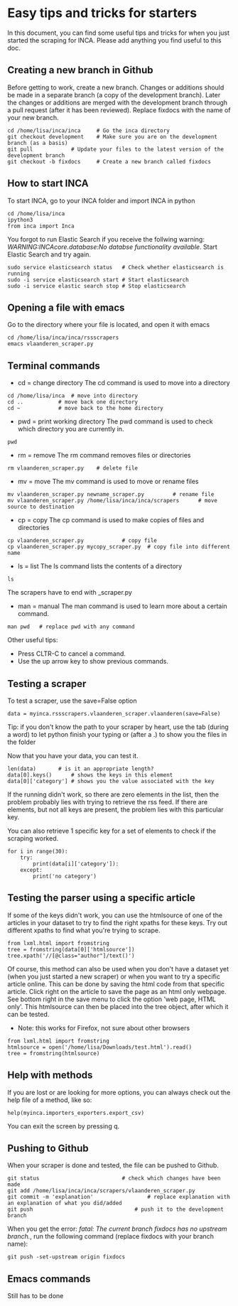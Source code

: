 # Easy tips and tricks for starters

In this document, you can find some useful tips and tricks for when you just started the scraping for INCA. Please add anything you find useful to this doc.

## Creating a new branch in Github
Before getting to work, create a new branch. Changes or additions should be made in a separate branch (a copy of the development branch). Later the changes or additions are merged with the development branch through a pull request (after it has been reviewed). Replace fixdocs with the name of your new branch. 
```
cd /home/lisa/inca/inca		# Go the inca directory
git checkout development	# Make sure you are on the development branch (as a basis)
git pull			# Update your files to the latest version of the development branch
git checkout -b fixdocs		# Create a new branch called fixdocs 
```

## How to start INCA

To start INCA, go to your INCA folder and import INCA in python
```
cd /home/lisa/inca
ipython3
from inca import Inca
```
You forgot to run Elastic Search if you receive the follwing warning: _WARNING:INCAcore.database:No databse functionality available_. Start Elastic Search and try again. 
```
sudo service elasticsearch status	# Check whether elasticsearch is running
sudo -i service elasticsearch start	# Start elasticsearch
sudo -i service elastic search stop	# Stop elasticsearch
```

## Opening a file with emacs

Go to the directory where your file is located, and open it with emacs
```
cd /home/lisa/inca/inca/rssscrapers
emacs vlaanderen_scraper.py
```

## Terminal commands

- cd = change directory
   The cd command is used to move into a directory
```
cd /home/lisa/inca	# move into directory
cd ..			# move back one directory
cd ~ 			# move back to the home directory
```

- pwd = print working directory
   The pwd command is used to check which directory you are currently in. 
```
pwd
```

- rm = remove
   The rm command removes files or directories 
```
rm vlaanderen_scraper.py	# delete file
```

- mv = move
   The mv command is used to move or rename files
```
mv vlaanderen_scraper.py newname_scraper.py			# rename file
mv vlaanderen_scraper.py /home/lisa/inca/inca/scrapers		# move source to destination
```

- cp = copy
   The cp command is used to make copies of files and directories
```
cp vlaanderen_scraper.py			# copy file
cp vlaanderen_scraper.py mycopy_scraper.py	# copy file into different name	
```

- ls = list
  The ls command lists the contents of a directory
```
ls
```
The scrapers have to end with _scraper.py

- man = manual
  The man command is used to learn more about a certain command. 
```
man pwd   # replace pwd with any command
```
Other useful tips:
* Press CLTR-C to cancel a command.
* Use the up arrow key to show previous commands. 



## Testing a scraper

To test a scraper, use the save=False option
```
data = myinca.rssscrapers.vlaanderen_scraper.vlaanderen(save=False)
```
Tip: if you don't know the path to your scraper by heart, use the tab (during a word) to let python finish your typing or (after a .) to show you the files in the folder

Now that you have your data, you can test it. 
```
len(data)		# is it an appropriate length?
data[0].keys()		# shows the keys in this element
data[0]['category']	# shows you the value associated with the key
```
If the running didn't work, so there are zero elements in the list, then the problem probably lies with trying to retrieve the rss feed. If there are elements, but not all keys are present, the problem lies with this particular key.

You can also retrieve 1 specific key for a set of elements to check if the scraping worked.
```
for i in range(30):
    try:
        print(data[i]['category']):
    except:
        print('no category')
```

## Testing the parser using a specific article

If some of the keys didn't work, you can use the htmlsource of one of the articles in your dataset to try to find the right xpaths for these keys. Try out different xpaths to find what you're trying to scrape.
```
from lxml.html import fromstring
tree = fromstring(data[0]['htmlsource'])
tree.xpath('//[@class="author"]/text()')   
```
Of course, this method can also be used when you don't have a dataset yet (when you just started a new scraper) or when you want to try a specific article online. This can be done by saving the html code from that specific article. Click right on the article to save the page as an html only webpage. See bottom right in the save menu to click the option 'web page, HTML only'. This htmlsource can then be placed into the tree object, after which it can be tested.
* Note: this works for Firefox, not sure about other browsers
```
from lxml.html import fromstring
htmlsource = open('/home/lisa/Downloads/test.html').read()
tree = fromstring(htmlsource)
```

## Help with methods
If you are lost or are looking for more options, you can always check out the help file of a method, like so:
```
help(myinca.importers_exporters.export_csv)
```
You can exit the screen by pressing q.



## Pushing to Github
When your scraper is done and tested, the file can be pushed to Github.
```
git status							# check which changes have been made
git add /home/lisa/inca/inca/scrapers/vlaanderen_scraper.py
git commit -m 'explanation'					# replace explanation with an explanation of what you did/added
git push      							# push it to the development branch
```

When you get the error: _fatal: The current branch fixdocs  has no upstream branch._, run the following command (replace fixdocs with your branch name):
```
git push -set-upstream origin fixdocs
```


## Emacs commands
Still has to be done
